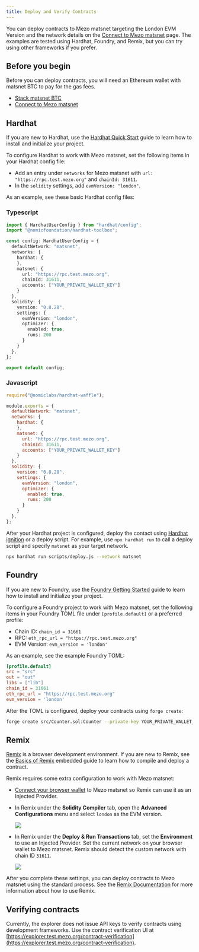 ```yaml
---
title: Deploy and Verify Contracts
---
```


You can deploy contracts to Mezo matsnet targeting the London EVM Version and the network details on the [Connect to Mezo matsnet](./connect-to-mezo-matsnet) page. The examples are tested using Hardhat, Foundry, and Remix, but you can try using other frameworks if you prefer.

## Before you begin

Before you can deploy contracts, you will need an Ethereum wallet with matsnet BTC to pay for the gas fees.

* [Stack matsnet BTC](./stack-matsnet-btc)
* [Connect to Mezo matsnet](./connect-to-mezo-matsnet)

## Hardhat

If you are new to Hardhat, use the [Hardhat Quick Start](https://hardhat.org/hardhat-runner/docs/getting-started#quick-start) guide to learn how to install and initialize your project.

To configure Hardhat to work with Mezo matsnet, set the following items in your Hardhat config file:

* Add an entry under `networks` for Mezo matsnet with `url: "https://rpc.test.mezo.org"` and `chainId: 31611`.
* In the `solidity` settings, add `evmVersion: "london"`.

As an example, see these basic Hardhat config files:

### Typescript

```typescript
import { HardhatUserConfig } from "hardhat/config";
import "@nomicfoundation/hardhat-toolbox";

const config: HardhatUserConfig = {
  defaultNetwork: "matsnet",
  networks: {
    hardhat: {
    },
    matsnet: {
      url: "https://rpc.test.mezo.org",
      chainId: 31611,
      accounts: ["YOUR_PRIVATE_WALLET_KEY"]
    }
  },
  solidity: {
    version: "0.8.28",
    settings: {
      evmVersion: "london",
      optimizer: {
        enabled: true,
        runs: 200
      }
    }
  },
};

export default config;
```

### Javascript

```javascript
require("@nomiclabs/hardhat-waffle");

module.exports = {
  defaultNetwork: "matsnet",
  networks: {
    hardhat: {
    },
    matsnet: {
      url: "https://rpc.test.mezo.org",
      chainId: 31611,
      accounts: ["YOUR_PRIVATE_WALLET_KEY"]
    }
  },
  solidity: {
    version: "0.8.28",
    settings: {
      evmVersion: "london",
      optimizer: {
        enabled: true,
        runs: 200
      }
    }
  },
};
```

After your Hardhat project is configured, deploy the contact using [Hardhat ignition](https://hardhat.org/hardhat-runner/docs/guides/deploying) or a deploy script. For example, use `npx hardhat run` to call a deploy script and specify `matsnet` as your target network.

```sh
npx hardhat run scripts/deploy.js --network matsnet
```

## Foundry

If you are new to Foundry, use the [Foundry Getting Started](https://book.getfoundry.sh/getting-started/installation) guide to learn how to install and initialize your project.

To configure a Foundry project to work with Mezo matsnet, set the following items in your Foundry TOML file under `[profile.default]` or a preferred profile:

* Chain ID: `chain_id = 31661`
* RPC: `eth_rpc_url = "https://rpc.test.mezo.org"`
* EVM Version: `evm_version = 'london'`

As an example, see the example Foundry TOML:

```toml
[profile.default]
src = "src"
out = "out"
libs = ["lib"]
chain_id = 31661
eth_rpc_url = "https://rpc.test.mezo.org"
evm_version = 'london'
```

After the TOML is configured, deploy your contracts using `forge create`:

```sh
forge create src/Counter.sol:Counter --private-key YOUR_PRIVATE_WALLET_KEY
```

## Remix

[Remix](https://remix.ethereum.org/) is a browser development environment. If you are new to Remix, see the [Basics of Remix](https://remix.ethereum.org/?#activate=udapp,solidity,LearnEth) embedded guide to learn how to compile and deploy a contract.

Remix requires some extra configuration to work with Mezo matsnet:

* [Connect your browser wallet](./connect-to-mezo-matsnet) to Mezo matsnet so Remix can use it as an Injected Provider.
* In Remix under the **Solidity Compiler** tab, open the **Advanced Configurations** menu and select `london` as the EVM version.

  ![](/docs/gitbook/Screenshot%20from%202024-11-19%2001-37-06.png)

* In Remix under the **Deploy & Run Transactions** tab, set the **Environment** to use an Injected Provider. Set the current network on your browser wallet to Mezo matsnet. Remix should detect the custom network with chain ID `31611`.

  ![](/docs/gitbook/Screenshot%20from%202024-11-19%2001-20-40.png)

After you complete these settings, you can deploy contracts to Mezo matsnet using the standard process. See the [Remix Documentation](https://remix-ide.readthedocs.io/en/latest/) for more information about how to use Remix.

## Verifying contracts

Currently, the explorer does not issue API keys to verify contracts using development frameworks. Use the contract verification UI at [https://explorer.test.mezo.org/contract-verification](https://explorer.test.mezo.org/contract-verification).

